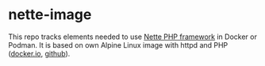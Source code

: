 # nette-image
This repo tracks elements needed to use [Nette PHP framework](https://nette.org) in Docker or Podman. It is based on own Alpine Linux image with httpd and PHP ([docker.io](https://hub.docker.com/repository/docker/obenes/alpine-httpd-php), [github](https://github.com/beneso/alpine-httpd-php)).
